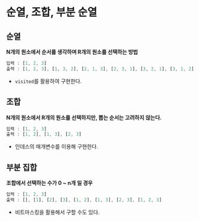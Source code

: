 # 순열, 조합, 부분 순열

## 순열

**N개의 원소에서 순서를 생각하며 R개의 원소를 선택하는 방법**

```jsx
입력 : [1, 2, 3]
출력 : [1, 2, 3], [1, 3, 2], [2, 1, 3], [2, 3, 1], [3, 2, 1], [3, 1, 2]
```

- `visited`를 활용하여 구현한다.

## 조합

**N개의 원소에서 R개의 원소를 선택하지만, 뽑는 순서는 고려하지 않는다.**

```jsx
입력 : [1, 2, 3]
출력 : [1, 2], [1, 3], [2, 3]
```

- 인데스의 매개변수를 이용해 구현한다.

## 부분 집합

**조합에서 선택하는 수가 0 ~ n개 일 경우**

```jsx
입력 : [1, 2, 3]
출력 : [], [1], [2], [3], [1, 2], [1, 3], [2, 3], [1, 2, 3]
```

- 비트마스킹을 활용해서 구할 수도 있다.